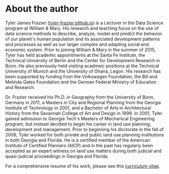 # About the author

Tyler James Frazier ([tyler-frazier.github.io]()) is a Lecturer in the Data Science program at William & Mary.  His research and teaching focus on the use of data science methods to describe, analyze, model and predict the behavior of our planet's human population and its associated development patterns and processes as well as our larger complex and adapting social and economic system.  Prior to joining William & Mary in the summer of 2015, Tyler has held academic appointments at the Santa Fe Institute, the Technical University of Berlin and the Center for Development Research in Bonn. He also previously held visiting acadmeic positions at the Technical University of Munich and the University of Ghana, Legon.  His research has been supported by funding from the Volkswagen Foundation, the Bill and Melinda Gates Foundation and the German Federal Ministry of Education and Research. 

Dr. Frazier received his Ph.D. in Geography from the University of Bonn, Germany in 2011, a Masters in City and Regional Planning from the Georgia Institute of Technology in 2001, and a Bachelor of Arts in Architectural History from the Savannah College of Art and Design in 1999.  In 2001, Tyler gained admission to Georgia Tech's Masters of Mechanical Engineering program, but instead decided to begin his career in land use planning, development and management.  Prior to beginning his doctorate in the fall of 2006, Tyler worked for both private and public land use planning institutions in both Georgia and Florida.  He is a certified member of the American Institute of Certified Planners (AICP) and in the past has regularly been accepted as an expert witness on land use matters during both judicial and quasi-judicial proceedings in Georgia and Florida.

For a comprehensive resume of his work, please see this [curriculum vitae](tyler-frazier.github.io).